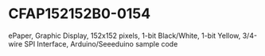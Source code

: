 # CFAP152152B0-0154
ePaper, Graphic Display, 152x152 pixels, 1-bit Black/White, 1-bit Yellow, 3/4-wire SPI Interface, Arduino/Seeeduino sample code
